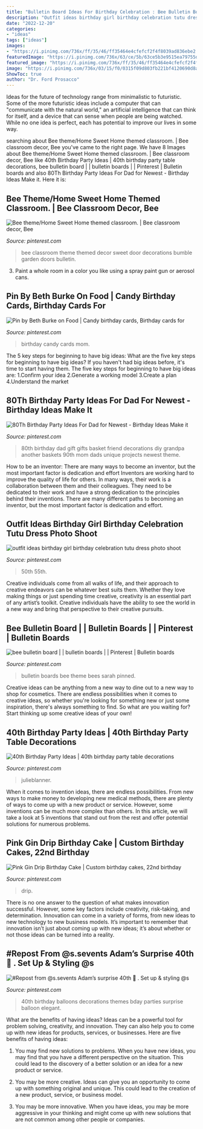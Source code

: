 ```yaml
---
title: "Bulletin Board Ideas For Birthday Celebration : Bee Bulletin Board"
description: "Outfit ideas birthday girl birthday celebration tutu dress photo shoot"
date: "2022-12-20"
categories:
- "ideas"
tags: ["ideas"]
images:
- "https://i.pinimg.com/736x/ff/35/46/ff35464e4cfefcf2f4f8039ad836ebe2.jpg"
featuredImage: "https://i.pinimg.com/736x/63/ce/5b/63ce5b3e9515ea79755df31797454f76.jpg"
featured_image: "https://i.pinimg.com/736x/ff/35/46/ff35464e4cfefcf2f4f8039ad836ebe2.jpg"
image: "https://i.pinimg.com/736x/03/15/f0/0315f09d803fb221bf4120690d8ac2fe.jpg"
ShowToc: true
author: "Dr. Ford Prosacco"
---
```



Ideas for the future of technology range from minimalistic to futuristic. Some of the more futuristic ideas include a computer that can "communicate with the natural world," an artificial intelligence that can think for itself, and a device that can sense when people are being watched. While no one idea is perfect, each has potential to improve our lives in some way.

	

		
searching about Bee theme/Home Sweet Home themed classroom. | Bee classroom decor, Bee you've came to the right page. We have 8 Images about Bee theme/Home Sweet Home themed classroom. | Bee classroom decor, Bee like 40th Birthday Party Ideas | 40th birthday party table decorations, bee bulletin board | | bulletin boards | | Pinterest | Bulletin boards and also 80Th Birthday Party Ideas For Dad for Newest - Birthday Ideas Make it. Here it is:
		
    
## Bee Theme/Home Sweet Home Themed Classroom. | Bee Classroom Decor, Bee

<img loading=lazy src="https://i.pinimg.com/736x/03/15/f0/0315f09d803fb221bf4120690d8ac2fe.jpg" onerror="this.onerror=null;this.src='https://tse4.mm.bing.net/th?id=OIP.ZLFrlFLvNE4odCpNfdsYfgHaJ3&amp;pid=15.1';" alt="Bee theme/Home Sweet Home themed classroom. | Bee classroom decor, Bee">

_Source: pinterest.com_

>bee classroom theme themed decor sweet door decorations bumble garden doors bulletin. 

	

3. Paint a whole room in a color you like using a spray paint gun or aerosol cans.

    
## Pin By Beth Burke On Food | Candy Birthday Cards, Birthday Cards For

<img loading=lazy src="https://i.pinimg.com/736x/68/25/b9/6825b9ec4db87793813fa1e2add2e8c4---birthday-birthday-gifts.jpg" onerror="this.onerror=null;this.src='https://tse3.mm.bing.net/th?id=OIP.eomc5SujciW6NQP2NdN9hQHaJ4&amp;pid=15.1';" alt="Pin by Beth Burke on Food | Candy birthday cards, Birthday cards for">

_Source: pinterest.com_

>birthday candy cards mom. 

	

The 5 key steps for beginning to have big ideas: What are the five key steps for beginning to have big ideas?
If you haven't had big ideas before, it's time to start having them. The five key steps for beginning to have big ideas are: 1.Confirm your idea 2.Generate a working model 3.Create a plan 4.Understand the market 
    
## 80Th Birthday Party Ideas For Dad For Newest - Birthday Ideas Make It

<img loading=lazy src="https://i.pinimg.com/736x/e1/7c/af/e17caf889573b5929d48e6e4ec4d7d7d.jpg" onerror="this.onerror=null;this.src='https://tse2.mm.bing.net/th?id=OIP.Ob_pmDcQrwWBc4gZsZ6qMgHaNI&amp;pid=15.1';" alt="80Th Birthday Party Ideas For Dad for Newest - Birthday Ideas Make it">

_Source: pinterest.com_

>80th birthday dad gift gifts basket friend decorations diy grandpa another baskets 90th mom dads unique projects newest theme. 

	

How to be an inventor: There are many ways to become an inventor, but the most important factor is dedication and effort
Inventors are working hard to improve the quality of life for others. In many ways, their work is a collaboration between them and their colleagues. They need to be dedicated to their work and have a strong dedication to the principles behind their inventions. There are many different paths to becoming an inventor, but the most important factor is dedication and effort.

    
## Outfit Ideas Birthday Girl Birthday Celebration Tutu Dress Photo Shoot

<img loading=lazy src="https://i.pinimg.com/736x/34/58/b8/3458b83aff9279065a3162518cc2852f.jpg" onerror="this.onerror=null;this.src='https://tse3.mm.bing.net/th?id=OIP.FXq4vIXFebmtcKbrJT3UawHaKw&amp;pid=15.1';" alt="outfit ideas birthday girl birthday celebration tutu dress photo shoot">

_Source: pinterest.com_

>50th 55th. 

	

Creative individuals come from all walks of life, and their approach to creative endeavors can be whatever best suits them. Whether they love making things or just spending time creative, creativity is an essential part of any artist’s toolkit. Creative individuals have the ability to see the world in a new way and bring that perspective to their creative pursuits.

    
## Bee Bulletin Board | | Bulletin Boards | | Pinterest | Bulletin Boards

<img loading=lazy src="https://s-media-cache-ak0.pinimg.com/736x/a5/f3/23/a5f323ff14c2f82921678761c914860a.jpg" onerror="this.onerror=null;this.src='https://tse3.mm.bing.net/th?id=OIP.JZx81tFbNjlOm7h1_Cf6sQHaFh&amp;pid=15.1';" alt="bee bulletin board | | bulletin boards | | Pinterest | Bulletin boards">

_Source: pinterest.com_

>bulletin boards bee theme bees sarah pinned. 

	

Creative ideas can be anything from a new way to dine out to a new way to shop for cosmetics. There are endless possibilities when it comes to creative ideas, so whether you're looking for something new or just some inspiration, there's always something to find. So what are you waiting for? Start thinking up some creative ideas of your own!

    
## 40th Birthday Party Ideas | 40th Birthday Party Table Decorations

<img loading=lazy src="https://i.pinimg.com/736x/63/ce/5b/63ce5b3e9515ea79755df31797454f76.jpg" onerror="this.onerror=null;this.src='https://tse4.mm.bing.net/th?id=OIP.tS3BN_wPICkI1FaX0Nyv_QHaLH&amp;pid=15.1';" alt="40th Birthday Party Ideas | 40th birthday party table decorations">

_Source: pinterest.com_

>julieblanner. 

	

When it comes to invention ideas, there are endless possibilities. From new ways to make money to developing new medical methods, there are plenty of ways to come up with a new product or service. However, some inventions can be much more complex than others. In this article, we will take a look at 5 inventions that stand out from the rest and offer potential solutions for numerous problems.

    
## Pink Gin Drip Birthday Cake | Custom Birthday Cakes, 22nd Birthday

<img loading=lazy src="https://i.pinimg.com/736x/ee/ff/c5/eeffc56dfc0feb97e306afbb7641ae1e.jpg" onerror="this.onerror=null;this.src='https://tse2.mm.bing.net/th?id=OIP.A6EMGN_mWSU_fAPKMHhqeAHaMG&amp;pid=15.1';" alt="Pink Gin Drip Birthday Cake | Custom birthday cakes, 22nd birthday">

_Source: pinterest.com_

>drip. 

	

There is no one answer to the question of what makes innovation successful. However, some key factors include creativity, risk-taking, and determination. Innovation can come in a variety of forms, from new ideas to new technology to new business models. It’s important to remember that innovation isn’t just about coming up with new ideas; it’s about whether or not those ideas can be turned into a reality.

    
## #Repost From @s.sevents Adam’s Surprise 40th 🖤 . Set Up &amp; Styling @s

<img loading=lazy src="https://i.pinimg.com/736x/ff/35/46/ff35464e4cfefcf2f4f8039ad836ebe2.jpg" onerror="this.onerror=null;this.src='https://tse4.mm.bing.net/th?id=OIP.JY6vqTxr3-O79N9bBNDKawHaF4&amp;pid=15.1';" alt="#Repost from @s.sevents Adam’s surprise 40th 🖤 . Set up &amp; styling @s">

_Source: pinterest.com_

>40th birthday balloons decorations themes bday parties surprise balloon elegant. 

	

What are the benefits of having ideas?
Ideas can be a powerful tool for problem solving, creativity, and innovation. They can also help you to come up with new ideas for products, services, or businesses. Here are five benefits of having ideas:
1. You may find new solutions to problems. When you have new ideas, you may find that you have a different perspective on the situation. This could lead to the discovery of a better solution or an idea for a new product or service.

2. You may be more creative. Ideas can give you an opportunity to come up with something original and unique. This could lead to the creation of a new product, service, or business model.

3. You may be more innovative. When you have ideas, you may be more aggressive in your thinking and might come up with new solutions that are not common among other people or companies.

